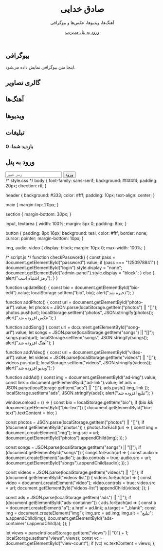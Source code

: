<!-- index.html --><!DOCTYPE html><html lang="fa">
<head>
  <meta charset="UTF-8">
  <meta name="viewport" content="width=device-width, initial-scale=1.0">
  <title>صادق خدایی - خواننده</title>
  <link rel="stylesheet" href="style.css">
</head>
<body>
  <header>
    <h1>صادق خدایی</h1>
    <p>آهنگ‌ها، ویدیوها، عکس‌ها و بیوگرافی</p>
    <a href="admin.html">ورود به پنل مدیریت</a>
  </header>  <main>
    <section id="bio">
      <h2>بیوگرافی</h2>
      <p id="bio-text">اینجا متن بیوگرافی نمایش داده می‌شود.</p>
    </section><section id="gallery">
  <h2>گالری تصاویر</h2>
  <div id="photos"></div>
</section>

<section id="music">
  <h2>آهنگ‌ها</h2>
  <div id="songs"></div>
</section>

<section id="videos">
  <h2>ویدیوها</h2>
  <div id="videos-list"></div>
</section>

<section id="ads">
  <h2>تبلیغات</h2>
  <div id="ads-container"></div>
</section>

<section>
  <h3>بازدید شما: <span id="view-count">0</span></h3>
</section>

  </main>  <script src="script.js"></script></body>
</html><!-- admin.html --><!DOCTYPE html><html lang="fa">
<head>
  <meta charset="UTF-8">
  <title>پنل مدیریت</title>
  <link rel="stylesheet" href="style.css">
</head>
<body>
  <div id="login">
    <h2>ورود به پنل</h2>
    <input type="password" id="password" placeholder="رمز عبور">
    <button onclick="checkPassword()">ورود</button>
  </div>  <div id="admin-panel" style="display:none;">
    <h2>خوش آمدید!</h2><textarea id="bio-edit" placeholder="ویرایش بیوگرافی"></textarea>
<button onclick="updateBio()">ذخیره بیوگرافی</button>

<h3>افزودن عکس</h3>
<input type="text" id="photo-url" placeholder="آدرس عکس">
<button onclick="addPhoto()">افزودن</button>

<h3>افزودن آهنگ</h3>
<input type="text" id="song-url" placeholder="آدرس آهنگ mp3">
<button onclick="addSong()">افزودن</button>

<h3>افزودن ویدیو</h3>
<input type="text" id="video-url" placeholder="آدرس ویدیو mp4">
<button onclick="addVideo()">افزودن</button>

<h3>افزودن تبلیغ کلیکی</h3>
<input type="text" id="ad-img" placeholder="آدرس تصویر تبلیغ">
<input type="text" id="ad-link" placeholder="لینک کلیک">
<button onclick="addAd()">افزودن تبلیغ</button>

  </div>  <script src="script.js"></script></body>
</html>/* style.css */ body { font-family: sans-serif; background: #f4f4f4; padding: 20px; direction: rtl; }

header { background: #333; color: #fff; padding: 10px; text-align: center; }

main { margin-top: 20px; }

section { margin-bottom: 30px; }

input, textarea { width: 100%; margin: 5px 0; padding: 8px; }

button { padding: 8px 16px; background: teal; color: #fff; border: none; cursor: pointer; margin-bottom: 10px; }

img, audio, video { display: block; margin: 10px 0; max-width: 100%; }

/* script.js */ function checkPassword() { const pass = document.getElementById("password").value; if (pass === "1250978841") { document.getElementById("login").style.display = "none"; document.getElementById("admin-panel").style.display = "block"; } else { alert("رمز اشتباه است"); } }

function updateBio() { const bio = document.getElementById("bio-edit").value; localStorage.setItem("bio", bio); alert("ذخیره شد"); }

function addPhoto() { const url = document.getElementById("photo-url").value; let photos = JSON.parse(localStorage.getItem("photos") || "[]"); photos.push(url); localStorage.setItem("photos", JSON.stringify(photos)); alert("عکس افزوده شد"); }

function addSong() { const url = document.getElementById("song-url").value; let songs = JSON.parse(localStorage.getItem("songs") || "[]"); songs.push(url); localStorage.setItem("songs", JSON.stringify(songs)); alert("آهنگ افزوده شد"); }

function addVideo() { const url = document.getElementById("video-url").value; let videos = JSON.parse(localStorage.getItem("videos") || "[]"); videos.push(url); localStorage.setItem("videos", JSON.stringify(videos)); alert("ویدیو افزوده شد"); }

function addAd() { const img = document.getElementById("ad-img").value; const link = document.getElementById("ad-link").value; let ads = JSON.parse(localStorage.getItem("ads") || "[]"); ads.push({ img, link }); localStorage.setItem("ads", JSON.stringify(ads)); alert("تبلیغ افزوده شد"); }

window.onload = () => { const bio = localStorage.getItem("bio"); if (bio && document.getElementById("bio-text")) { document.getElementById("bio-text").textContent = bio; }

const photos = JSON.parse(localStorage.getItem("photos") || "[]"); if (document.getElementById("photos")) { photos.forEach(url => { const img = document.createElement("img"); img.src = url; document.getElementById("photos").appendChild(img); }); }

const songs = JSON.parse(localStorage.getItem("songs") || "[]"); if (document.getElementById("songs")) { songs.forEach(url => { const audio = document.createElement("audio"); audio.controls = true; audio.src = url; document.getElementById("songs").appendChild(audio); }); }

const videos = JSON.parse(localStorage.getItem("videos") || "[]"); if (document.getElementById("videos-list")) { videos.forEach(url => { const video = document.createElement("video"); video.controls = true; video.src = url; document.getElementById("videos-list").appendChild(video); }); }

const ads = JSON.parse(localStorage.getItem("ads") || "[]"); if (document.getElementById("ads-container")) { ads.forEach(ad => { const a = document.createElement("a"); a.href = ad.link; a.target = "_blank"; const img = document.createElement("img"); img.src = ad.img; img.alt = "تبلیغ"; a.appendChild(img); document.getElementById("ads-container").appendChild(a); }); }

let views = parseInt(localStorage.getItem("views") || "0") + 1; localStorage.setItem("views", views); const vc = document.getElementById("view-count"); if (vc) vc.textContent = views; };


